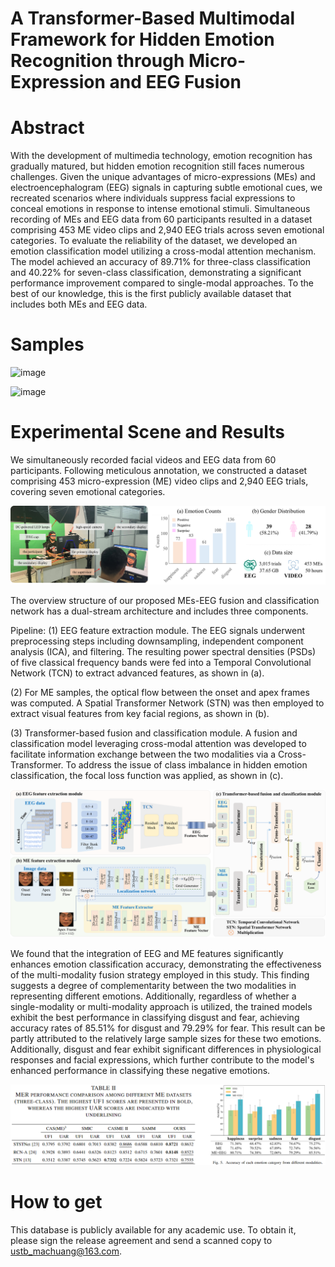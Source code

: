 # A Transformer-Based Multimodal Framework for Hidden Emotion Recognition through Micro-Expression and EEG Fusion

# Abstract

With the development of multimedia technology, emotion recognition has gradually matured, but hidden emotion recognition still faces numerous challenges. Given the unique advantages of micro-expressions (MEs) and electroencephalogram (EEG) signals in capturing subtle emotional cues, we recreated scenarios where individuals suppress facial expressions to conceal emotions in response to intense emotional stimuli. Simultaneous recording of MEs and EEG data from 60 participants resulted in a dataset comprising 453 ME video clips and 2,940 EEG trials across seven emotional categories. To evaluate the reliability of the dataset, we developed an emotion classification model utilizing a cross-modal attention mechanism. The model achieved an accuracy of 89.71% for three-class classification and 40.22% for seven-class classification, demonstrating a significant performance improvement compared to single-modal approaches. To the best of our knowledge, this is the first publicly available dataset that includes both MEs and EEG data.

# Samples
![image](samples-1.gif)

![image](samples-2.gif)

# Experimental Scene and Results

We simultaneously recorded facial videos and EEG data from 60 participants. Following meticulous annotation, we constructed a dataset comprising 453 micro-expression (ME) video clips and 2,940 EEG trials, covering seven emotional categories.

![image](pictures/pic1.png)

The overview structure of our proposed MEs-EEG fusion and classification network has a dual-stream architecture and includes three components. 

Pipeline: (1) EEG feature extraction module. The EEG signals underwent preprocessing steps including downsampling, independent component analysis (ICA), and filtering. The resulting power spectral densities (PSDs) of five classical frequency bands were fed into a Temporal Convolutional Network (TCN) to extract advanced features, as shown in (a). 

(2) For ME samples, the optical flow between the onset and apex frames was computed. A Spatial Transformer Network (STN) was then employed to extract visual features from key facial regions, as shown in (b). 

(3) Transformer-based fusion and classification module. A fusion and classification model leveraging cross-modal attention was developed to facilitate information exchange between the two modalities via a Cross-Transformer. To address the issue of class imbalance in hidden emotion classification, the focal loss function was applied, as shown in (c).

![image](pictures/pic2.png)

We found that the integration of EEG and ME features significantly enhances emotion classification accuracy, demonstrating the effectiveness of the multi-modality fusion strategy employed in this study. This finding suggests a degree of complementarity between the two modalities in representing different emotions. Additionally, regardless of whether a single-modality or multi-modality approach is utilized, the trained models exhibit the best performance in classifying disgust and fear, achieving accuracy rates of 85.51\% for disgust and 79.29\% for fear. This result can be partly attributed to the relatively large sample sizes for these two emotions. Additionally, disgust and fear exhibit significant differences in physiological responses and facial expressions, which further contribute to the model's enhanced performance in classifying these negative emotions.

![image](pictures/pic3.png)

# How to get

This database is publicly available for any academic use. To obtain it, please sign the release agreement and send a scanned copy to ustb_machuang@163.com.
